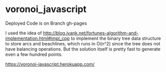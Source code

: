 # voronoi_javascript

Deployed Code is on Branch gh-pages

I used the idea of http://blog.ivank.net/fortunes-algorithm-and-implementation.html#impl_cpp to implement the binary tree data structure to store arcs and beachlines, which runs in O(n^2) since the tree does not have balancing operations. But the solution itself is pretty fast to generate even a few hundred points.

https://voronoi-javascript.herokuapp.com/
